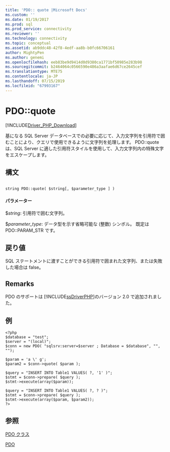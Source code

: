 ```yaml
---
title: 'PDO:: quote |Microsoft Docs'
ms.custom: ''
ms.date: 01/19/2017
ms.prod: sql
ms.prod_service: connectivity
ms.reviewer: ''
ms.technology: connectivity
ms.topic: conceptual
ms.assetid: ab9ddc48-42f8-4edf-aa8b-b0fc66706161
author: MightyPen
ms.author: genemi
ms.openlocfilehash: eeb83be9d9414d0d9380ca1771bf50985e283b98
ms.sourcegitcommit: b2464064c0566590e486a3aafae6d67ce2645cef
ms.translationtype: MTE75
ms.contentlocale: ja-JP
ms.lasthandoff: 07/15/2019
ms.locfileid: "67993167"
---
```

# <a name="pdoquote"></a>PDO::quote
[!INCLUDE[Driver_PHP_Download](../../includes/driver_php_download.md)]

基になる SQL Server データベースでの必要に応じて、入力文字列を引用符で囲むことにより、クエリで使用できるように文字列を処理します。 PDO::quote は、SQL Server に適した引用符スタイルを使用して、入力文字列内の特殊文字をエスケープします。  
  
## <a name="syntax"></a>構文  
  
```  
  
string PDO::quote( $string[, $parameter_type ] )  
```  
  
#### <a name="parameters"></a>パラメーター  
$*string*: 引用符で囲む文字列。  
  
$*parameter_type*: データ型を示す省略可能な (整数) シンボル。  既定は PDO::PARAM_STR です。  
  
## <a name="return-value"></a>戻り値  
SQL ステートメントに渡すことができる引用符で囲まれた文字列、または失敗した場合は false。  
  
## <a name="remarks"></a>Remarks  
PDO のサポートは [!INCLUDE[ssDriverPHP](../../includes/ssdriverphp_md.md)]のバージョン 2.0 で追加されました。  
  
## <a name="example"></a>例  
  
```  
<?php  
$database = "test";  
$server = "(local)";  
$conn = new PDO( "sqlsrv:server=$server ; Database = $database", "", "");  
  
$param = 'a \' g';  
$param2 = $conn->quote( $param );  
  
$query = "INSERT INTO Table1 VALUES( ?, '1' )";  
$stmt = $conn->prepare( $query );  
$stmt->execute(array($param));  
  
$query = "INSERT INTO Table1 VALUES( ?, ? )";  
$stmt = $conn->prepare( $query );  
$stmt->execute(array($param, $param2));  
?>  
```  
  
## <a name="see-also"></a>参照  
[PDO クラス](../../connect/php/pdo-class.md)

[PDO](https://php.net/manual/book.pdo.php)  
  
